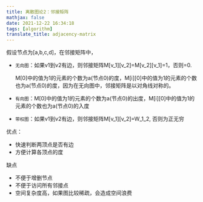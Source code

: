 ```yaml
---
title: 离散图论2：邻接矩阵
mathjax: false
date: 2021-12-22 16:34:18
tags: [algorithm]
translate_title: adjacency-matrix
---
```


假设节点为[a,b,c,d]，在邻接矩阵中，

- `无向图`：如果v1到v2有边，则邻接矩阵M[v_1]\[v_2]=M[v_2]\[v_1]=1，否则=0.

  M[0]中的值为1的元素的个数为a(节点0)的度，M[i]\[0]中的值为1的元素的个数也为a(节点0)的度，因为在无向图中，邻接矩阵是以对角线对称的。

- `有向图`：M[0]中的值为1的元素的个数为a(节点0)的出度，M[i]\[0]中的值为1的元素的个数也为a(节点0)的入度

- `带权图`：如果v1到v2有边，则邻接矩阵M[v_1]\[v_2]=W_1_2, 否则为正无穷



优点：

- 快速判断两顶点是否有边
- 方便计算各顶点的度

缺点

- 不便于增删节点
- 不便于访问所有邻接点
- 空间复杂度高，如果图比较稀疏，会造成空间浪费
